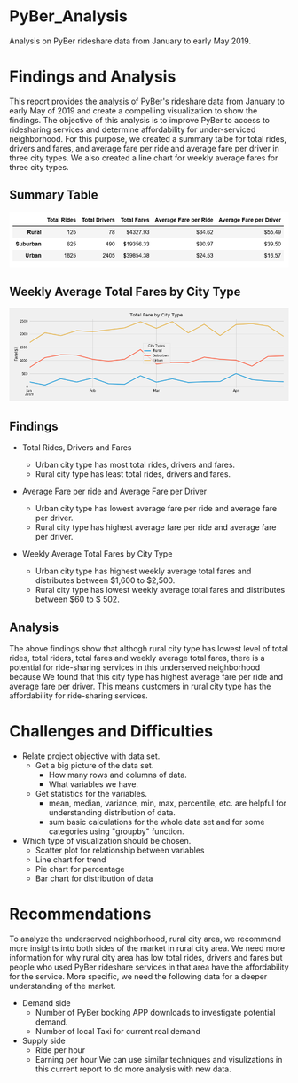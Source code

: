 # PyBer_Analysis

Analysis on PyBer rideshare data from January to early May 2019.

# Findings and Analysis

This report provides the analysis of PyBer's rideshare data from January to early May of 2019 and create a compelling visualization to show the findings. The objective of this analysis is to improve PyBer to access to ridesharing services and determine affordability for under-serviced neighborhood. For this purpose, we created a summary talbe for total rides, drivers and fares, and average fare per ride and average fare per driver in three city types. We also created a line chart for weekly average fares for three city types.

## Summary Table

![](analysis/SummaryTable.png)

## Weekly Average Total Fares by City Type

![](analysis/Fig8.png)

## Findings

- Total Rides, Drivers and Fares
  - Urban city type has most total rides, drivers and fares.
  - Rural city type has least total rides, drivers and fares.

- Average Fare per ride and Average Fare per Driver
  - Urban city type has lowest average fare per ride and average fare per driver.
  - Rural city type has highest average fare per ride and average fare per driver.

- Weekly Average Total Fares by City Type
  - Urban city type has highest weekly average total fares and distributes between $1,600 to $2,500.
  - Rural city type has lowest weekly average total fares and distributes between $60 to $ 502.

## Analysis

The above findings show that althogh rural city type has lowest level of total rides, total riders, total fares and weekly average total fares, there is a potential for ride-sharing services in this underserved neighborhood because We found that this city type has highest average fare per ride and average fare per driver. This means customers in rural city type has the affordability for ride-sharing services. 

# Challenges and Difficulties

- Relate project objective with data set.
  - Get a big picture of the data set.
    - How many rows and columns of data.
    - What variables we have.
  - Get statistics for the variables.
    - mean, median, variance, min, max, percentile, etc. are helpful for understanding distribution of data.
    - sum basic calculations for the whole data set and for some categories using "groupby" function.
- Which type of visualization should be chosen.
  - Scatter plot for relationship between variables
  - Line chart for trend
  - Pie chart for percentage
  - Bar chart for distribution of data

# Recommendations
To analyze the underserved neighborhood, rural city area, we recommend more insights into both sides of the market in rural city area. We need more information for why rural city area has low total rides, drivers and fares but people who used PyBer rideshare services in that area have the affordability for the service. More specific, we need the following data for a deeper understanding of the market.
- Demand side
  - Number of PyBer booking APP downloads to investigate potential demand.
  - Number of local Taxi for current real demand 
- Supply side
  - Ride per hour
  - Earning per hour 
 We can use similar techniques and visulizations in this current report to do more analysis with new data.


